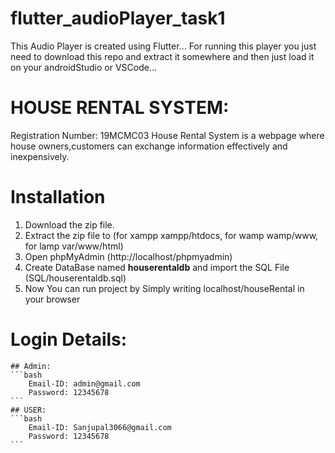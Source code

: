 # flutter_audioPlayer_task1
This Audio Player is created using Flutter...
For running this player you just need to download this repo and extract it somewhere and then just load it on your androidStudio or VSCode...


# HOUSE RENTAL SYSTEM:
Registration Number: 19MCMC03
House Rental System is a webpage where house owners,customers can exchange information effectively and inexpensively.

# Installation
1. Download the zip file.
2. Extract the zip file to (for xampp xampp/htdocs, for wamp wamp/www, for lamp var/www/html)
3. Open phpMyAdmin (http://localhost/phpmyadmin)
4. Create DataBase named **houserentaldb** and import the SQL File (SQL/houserentaldb.sql)
5. Now You can run project by Simply writing localhost/houseRental in your browser

# Login Details:
	## Admin:
	```bash
		Email-ID: admin@gmail.com
		Password: 12345678
	```
	## USER:
	```bash
		Email-ID: Sanjupal3066@gmail.com
		Password: 12345678
	```
